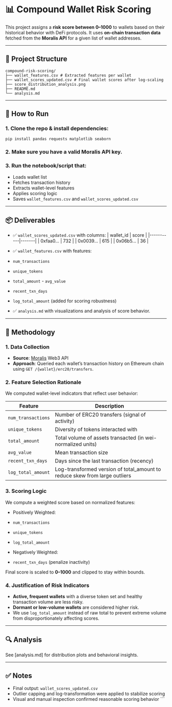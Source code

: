 # 📊 Compound Wallet Risk Scoring

This project assigns a **risk score between 0–1000** to wallets based on their historical behavior with DeFi protocols. It uses **on-chain transaction data** fetched from the **Moralis API** for a given list of wallet addresses.

---

## 📁 Project Structure

``` 
compound-risk-scoring/
├── wallet_features.csv # Extracted features per wallet
├── wallet_scores_updated.csv # Final wallet scores after log-scaling
├── score_distribution_analysis.png
├── README.md
└── analysis.md

```

---

## 🚀 How to Run

### 1. Clone the repo & install dependencies:

`pip install pandas requests matplotlib seaborn`

### 2. Make sure you have a valid **Moralis API key**.

### 3. Run the notebook/script that: 

- Loads wallet list 
- Fetches transaction history 
- Extracts wallet-level features
- Applies scoring logic
- Saves `wallet_features.csv` and `wallet_scores_updated.csv` 

---

## 📦 Deliverables 

- ✅ `wallet_scores_updated.csv` with columns: 
| wallet_id | score | 
|-----------|-------| 
| 0xfaa0... | 732 | 
| 0x0039... | 615 |
| 0x06b5... | 36  | 


- ✅ `wallet_features.csv` with features: 
- `num_transactions` 
- `unique_tokens` 
- `total_amount` - `avg_value` 
- `recent_txn_days` 
- `log_total_amount` (added for scoring robustness)

- ✅ `analysis.md` with visualizations and analysis of score behavior. 

--- 

## 🧠 Methodology

### 1. Data Collection 

- **Source**: [Moralis](https://www.moralis.io/) Web3 API 
- **Approach**: Queried each wallet’s transaction history on Ethereum chain using `GET /{wallet}/erc20/transfers`.

### 2. Feature Selection Rationale 
We computed wallet-level indicators that reflect user behavior: 

| Feature | Description | 
|-----------------------------------------|---------------------|
| `num_transactions` | Number of ERC20 transfers (signal of activity) |
| `unique_tokens` | Diversity of tokens interacted with | 
| `total_amount` | Total volume of assets transacted (in wei-normalized units) | 
| `avg_value` | Mean transaction size | 
| `recent_txn_days` | Days since the last transaction (recency) | 
| `log_total_amount` | Log-transformed version of total_amount to reduce skew from large outliers | 

### 3. Scoring Logic 
We compute a weighted score based on normalized features: 

- Positively Weighted: 
- `num_transactions` 
- `unique_tokens` 
- `log_total_amount` 

- Negatively Weighted: 
- `recent_txn_days` (penalize inactivity) 

Final score is scaled to **0–1000** and clipped to stay within bounds.

### 4. Justification of Risk Indicators 

- **Active, frequent wallets** with a diverse token set and healthy transaction volume are less risky. 
- **Dormant or low-volume wallets** are considered higher risk. 
- We use `log_total_amount` instead of raw total to prevent extreme volume from disproportionately affecting scores. 

---

## 🔍 Analysis
See [analysis.md] for distribution plots and behavioral insights.

---

## ✅ Notes 
- Final output: `wallet_scores_updated.csv` 
- Outlier capping and log-transformation were applied to stabilize scoring 
- Visual and manual inspection confirmed reasonable scoring behavior ```
